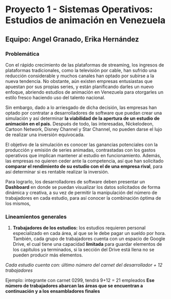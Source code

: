 # Proyecto 1 - Sistemas Operativos: Estudios de animación en Venezuela

## Equipo: Angel Granado, Erika Hernández

### Problemática

Con el rápido crecimiento de las plataformas de streaming, los ingresos de
plataformas tradicionales, como la televisión por cable, han sufrido una reducción
considerable y muchos canales han optado por subirse a la nueva tendencia. No
obstante, aún existen empresas entusiastas que apuestan por sus propias series,
y están planificando darles un nuevo enfoque, abriendo estudios de animación en
Venezuela para otorgarles un estilo fresco haciendo uso del talento nacional.

Sin embargo, dado a lo arriesgado de dicha decisión, las empresas han
optado por contratar a desarrolladores de software que puedan crear una
simulación y así determinar **la viabilidad de la apertura de un estudio de
animación en el país.** Después de todo, las interesadas, Nickelodeon, Cartoon
Network, Disney Channel y Star Channel, no pueden darse el lujo de realizar una
inversión equivocada.

El objetivo de la simulación es conocer las ganancias potenciales con la
producción y emisión de series animadas, contrastadas con los gastos operativos
que implican mantener al estudio en funcionamiento. Además, las empresas no
quieren ceder ante la competencia, así que han solicitado **comparar el
rendimiento de su estudio con el de una empresa rival**, para así determinar si
es rentable realizar la inversión.

Para lograrlo, los desarrolladores de software deben presentar un
**Dashboard** en donde se puedan visualizar los datos solicitados de forma dinámica
y creativa, a su vez de permitir la manipulación del número de trabajadores en
cada estudio, para así conocer la combinación óptima de los mismos,

### Lineamientos generales

1. **Trabajadores de los estudios:** los estudios requieren personal
especializado en cada área, al que se le debe pagar un sueldo por hora.
También, cada grupo de trabajadores cuenta con un espacio de Google
Drive, el cual tiene una capacidad **limitada** para guardar elementos de los
capítulos ya terminados, si la sección del Drive está llena no se pueden
producir más elementos.

_Cada estudio cuenta con: último número del carnet del desarrollador + 12
trabajadores_

Ejemplo: integrante con carnet 0299, tendrá 9+12 = 21 empleados
**Ese número de trabajadores abarcan las áreas que se encuentran a
continuación y a los ensambladores finales**







